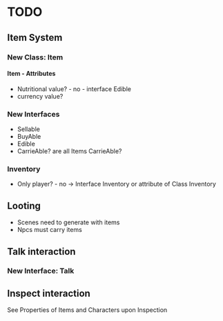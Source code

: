 # TODO
## Item System 
### New Class: Item
#### Item - Attributes
- Nutritional value? - no - interface Edible
- currency value?
### New Interfaces
- Sellable
- BuyAble
- Edible
- CarrieAble? are all Items CarrieAble?
### Inventory
- Only player? - no -> Interface Inventory or attribute of Class Inventory
## Looting
- Scenes need to generate with items
- Npcs must carry items
## Talk interaction
### New Interface: Talk
## Inspect interaction
See Properties of Items and Characters upon Inspection